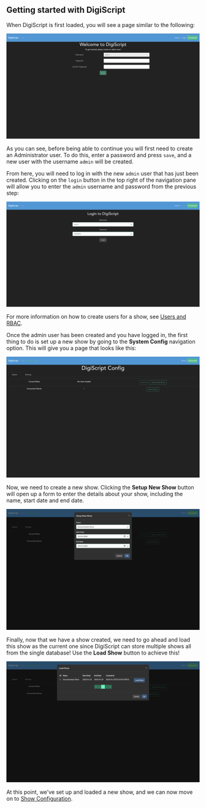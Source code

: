 ## Getting started with DigiScript

When DigiScript is first loaded, you will see a page similar to the following:

![](../images/getting_started/first_look.png)

As you can see, before being able to continue you will first need to create an Administrator user.
To do this, enter a password and press `save`, and a new user with the username `admin` will be 
created.

From here, you will need to log in with the new `admin` user that has just been created. Clicking 
on the `login` button in the top right of the navigation pane will allow you to enter the `admin`
username and password from the previous step:

![](../images/getting_started/user_login.png)

For more information on how to create users for a show, see [Users and RBAC](./user_config.md).

Once the admin user has been created and you have logged in, the first thing to do is set up a new 
show by going to the **System Config** navigation option. This will give you a page that looks like 
this:

![](../images/getting_started/config_system.png)

Now, we need to create a new show. Clicking the **Setup New Show** button will open up a form to
enter the details about your show, including the name, start date and end date.

![](../images/getting_started/create_show.png)

Finally, now that we have a show created, we need to go ahead and load this show as the current one
since DigiScript can store multiple shows all from the single database! Use the **Load Show** button
to achieve this!

![](../images/getting_started/load_show.png)

At this point, we've set up and loaded a new show, and we can now move on to 
[Show Configuration](../pages/show_config.md).